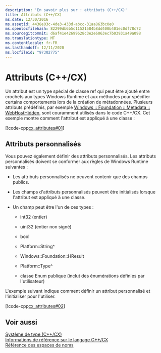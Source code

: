 ```yaml
---
description: 'En savoir plus sur : attributs (C++/CX)'
title: Attributs (C++/CX)
ms.date: 12/30/2016
ms.assetid: 4438e03c-4de3-433d-abcc-31aa863bc0e0
ms.openlocfilehash: 82299db6b5c11521584b8dd400b401ec0df78c72
ms.sourcegitcommit: d6af41e42699628c3e2e6063ec7b03931a49a098
ms.translationtype: MT
ms.contentlocale: fr-FR
ms.lasthandoff: 12/11/2020
ms.locfileid: "97302775"
---
```

# <a name="attributes-ccx"></a>Attributs (C++/CX)

Un attribut est un type spécial de classe ref qui peut être ajouté entre crochets aux types Windows Runtime et aux méthodes pour spécifier certains comportements lors de la création de métadonnées. Plusieurs attributs prédéfinis, par exemple  [Windows :: Foundation :: Metadata :: WebHostHidden](/uwp/api/windows.foundation.metadata.webhosthiddenattribute), sont couramment utilisés dans le code C++/CX. Cet exemple montre comment l'attribut est appliqué à une classe :

[!code-cpp[cx_attributes#01](../cppcx/codesnippet/CPP/cx_attributes/class1.h#01)]

## <a name="custom-attributes"></a>Attributs personnalisés

Vous pouvez également définir des attributs personnalisés. Les attributs personnalisés doivent se conformer aux règles de Windows Runtime suivantes :

- Les attributs personnalisés ne peuvent contenir que des champs publics.

- Les champs d'attributs personnalisés peuvent être initialisés lorsque l'attribut est appliqué à une classe.

- Un champ peut être l'un de ces types :

  - int32 (entier)

  - uint32 (entier non signé)

  - bool

  - Platform::String^

  - Windows::Foundation::HResult

  - Platform::Type^

  - classe Enum publique (inclut des énumérations définies par l'utilisateur)

L'exemple suivant indique comment définir un attribut personnalisé et l'initialiser pour l'utiliser.

[!code-cpp[cx_attributes#02](../cppcx/codesnippet/CPP/cx_attributes/class1.h#02)]

## <a name="see-also"></a>Voir aussi

[Système de type (C++/CX)](../cppcx/type-system-c-cx.md)<br/>
[Informations de référence sur le langage C++/CX](../cppcx/visual-c-language-reference-c-cx.md)<br/>
[Référence des espaces de noms](../cppcx/namespaces-reference-c-cx.md)
